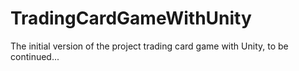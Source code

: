 # TradingCardGameWithUnity
The initial version of the project trading card game with Unity, to be continued...
